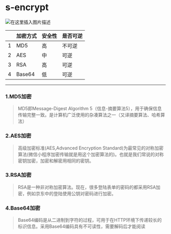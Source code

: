 # s-encrypt

![在这里插入图片描述](https://imgconvert.csdnimg.cn/aHR0cHM6Ly93d3cuZGxibG9nLmNsdWIvZmlsZS8yMDIwMDQyNS9welBtaUhzay5wbmc?x-oss-process=image/format,png)

||加密方式| 安全性 | 是否可逆 |
|--|--|--|--|
| 1 | MD5 | 高| 不可逆|
| 2 | AES | 中| 可逆|
| 3 | RSA | 高| 可逆|
| 4 | Base64 | 低| 可逆|
***
### 1.MD5加密

> MD5即Message-Digest Algorithm 5（信息-摘要算法5），用于确保信息传输完整一致。是计算机广泛使用的杂凑算法之一（又译摘要算法、哈希算法）

### 2.AES加密

> 高级加密标准(AES,Advanced Encryption Standard)为最常见的对称加密算法(微信小程序加密传输就是用这个加密算法的)。也就是我们常说的对称密钥加密，加密和解密用相同的密钥。

### 3.RSA加密

> RSA是一种非对称加密算法。现在，很多登陆表单的密码的都采用RSA加密，例如京东中的登陆使用公钥对密码进行加密。

### 4.Base64加密

> Base64编码是从二进制到字符的过程，可用于在HTTP环境下传递较长的标识信息。采用Base64编码具有不可读性，需要解码后才能阅读
